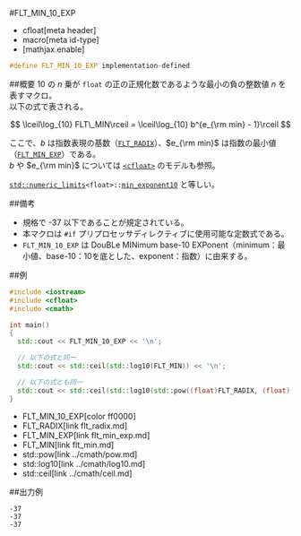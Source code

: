 #FLT_MIN_10_EXP
* cfloat[meta header]
* macro[meta id-type]
* [mathjax enable]

```cpp
#define FLT_MIN_10_EXP implementation-defined
```

##概要
$10$ の $n$ 乗が `float` の正の正規化数であるような最小の負の整数値 $n$ を表すマクロ。  
以下の式で表される。

$$
\lceil\log_{10} FLT\_MIN\rceil = \lceil\log_{10} b^{e_{\rm min} - 1}\rceil
$$

ここで、$b$ は指数表現の基数（[`FLT_RADIX`](flt_radix.md)）、$e_{\rm min}$ は指数の最小値（[`FLT_MIN_EXP`](flt_min_exp.md)）である。  
$b$ や $e_{\rm min}$ については [`<cfloat>`](../cfloat.md) のモデルも参照。

[`std::numeric_limits`](/reference/limits/numeric_limits.md)`<float>::`[`min_exponent10`](/reference/limits/numeric_limits/min_exponent10.md) と等しい。


##備考
- 規格で -37 以下であることが規定されている。
- 本マクロは `#if` プリプロセッサディレクティブに使用可能な定数式である。
- `FLT_MIN_10_EXP` は DouBLe MINimum base-10 EXPonent（minimum：最小値、base-10：10を底とした、exponent：指数）に由来する。


##例
```cpp
#include <iostream>
#include <cfloat>
#include <cmath>

int main()
{
  std::cout << FLT_MIN_10_EXP << '\n';

  // 以下の式と同一
  std::cout << std::ceil(std::log10(FLT_MIN)) << '\n';

  // 以下の式とも同一
  std::cout << std::ceil(std::log10(std::pow((float)FLT_RADIX, (float)(FLT_MIN_EXP - 1)))) << '\n';
}
```
* FLT_MIN_10_EXP[color ff0000]
* FLT_RADIX[link flt_radix.md]
* FLT_MIN_EXP[link flt_min_exp.md]
* FLT_MIN[link flt_min.md]
* std::pow[link ../cmath/pow.md]
* std::log10[link ../cmath/log10.md]
* std::ceil[link ../cmath/ceil.md]

##出力例
```
-37
-37
-37
```
